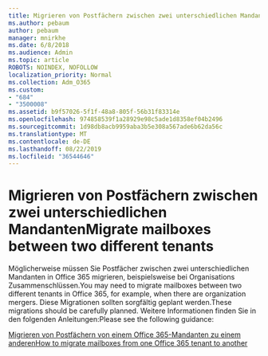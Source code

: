```yaml
---
title: Migrieren von Postfächern zwischen zwei unterschiedlichen Mandanten
ms.author: pebaum
author: pebaum
manager: mnirkhe
ms.date: 6/8/2018
ms.audience: Admin
ms.topic: article
ROBOTS: NOINDEX, NOFOLLOW
localization_priority: Normal
ms.collection: Adm_O365
ms.custom:
- "684"
- "3500008"
ms.assetid: b9f57026-5f1f-48a8-805f-56b31f83314e
ms.openlocfilehash: 974858539f1a28929e98c5ade1d8358ef04b2496
ms.sourcegitcommit: 1d98db8acb9959aba3b5e308a567ade6b62da56c
ms.translationtype: MT
ms.contentlocale: de-DE
ms.lasthandoff: 08/22/2019
ms.locfileid: "36544646"
---
```

# <a name="migrate-mailboxes-between-two-different-tenants"></a><span data-ttu-id="83340-102">Migrieren von Postfächern zwischen zwei unterschiedlichen Mandanten</span><span class="sxs-lookup"><span data-stu-id="83340-102">Migrate mailboxes between two different tenants</span></span>

<span data-ttu-id="83340-103">Möglicherweise müssen Sie Postfächer zwischen zwei unterschiedlichen Mandanten in Office 365 migrieren, beispielsweise bei Organisations Zusammenschlüssen.</span><span class="sxs-lookup"><span data-stu-id="83340-103">You may need to migrate mailboxes between two different tenants in Office 365, for example, when there are organization mergers.</span></span> <span data-ttu-id="83340-104">Diese Migrationen sollten sorgfältig geplant werden.</span><span class="sxs-lookup"><span data-stu-id="83340-104">These migrations should be carefully planned.</span></span> <span data-ttu-id="83340-105">Weitere Informationen finden Sie in den folgenden Anleitungen:</span><span class="sxs-lookup"><span data-stu-id="83340-105">Please see the following guidance:</span></span>
  
[<span data-ttu-id="83340-106">Migrieren von Postfächern von einem Office 365-Mandanten zu einem anderen</span><span class="sxs-lookup"><span data-stu-id="83340-106">How to migrate mailboxes from one Office 365 tenant to another</span></span>](https://support.office.com/article/how-to-migrate-mailboxes-from-one-office-365-tenant-to-another-65af7d77-3e79-44d4-9173-04fd991358b7)
  